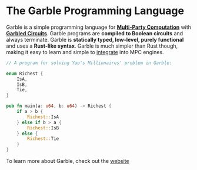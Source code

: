 # The Garble Programming Language

Garble is a simple programming language for [**Multi-Party Computation**](https://en.wikipedia.org/wiki/Secure_multi-party_computation) with [**Garbled Circuits**](https://en.wikipedia.org/wiki/Garbled_circuit). Garble programs are **compiled to Boolean circuits** and always terminate. Garble is **statically typed, low-level, purely functional** and uses a **Rust-like syntax**. Garble is much simpler than Rust though, making it easy to learn and simple to [integrate](https://sine-fdn.github.io/garble-lang/integration.html) into MPC engines.

```rust
// A program for solving Yao's Millionaires' problem in Garble:

enum Richest {
    IsA,
    IsB,
    Tie,
}

pub fn main(a: u64, b: u64) -> Richest {
    if a > b {
        Richest::IsA
    } else if b > a {
        Richest::IsB
    } else {
        Richest::Tie
    }
}
```

To learn more about Garble, check out the [website](https://sine-fdn.github.io/garble-lang)
